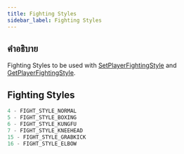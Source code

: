 ```yaml
---
title: Fighting Styles
sidebar_label: Fighting Styles
---
```


## คำอธิบาย

Fighting Styles to be used with [SetPlayerFightingStyle](../functions/SetPlayerFightingStyle) and [GetPlayerFightingStyle](../functions/GetPlayerFightingStyle).

## Fighting Styles

```c
4 - FIGHT_STYLE_NORMAL
5 - FIGHT_STYLE_BOXING
6 - FIGHT_STYLE_KUNGFU
7 - FIGHT_STYLE_KNEEHEAD
15 - FIGHT_STYLE_GRABKICK
16 - FIGHT_STYLE_ELBOW
```
